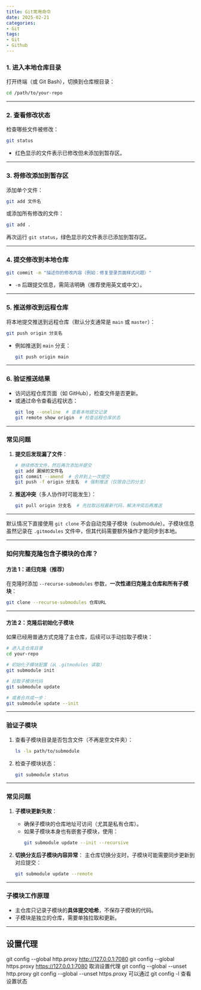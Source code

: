 ```yaml
---
title: Git常用命令
date: 2025-02-21
categories:
- Git
tags:
- Git
- Github
---
```


### **1. 进入本地仓库目录**
打开终端（或 Git Bash），切换到仓库根目录：
```bash
cd /path/to/your-repo
```

---

### **2. 查看修改状态**
检查哪些文件被修改：
```bash
git status
```
- 红色显示的文件表示已修改但未添加到暂存区。

---

### **3. 将修改添加到暂存区**
添加单个文件：
```bash
git add 文件名
```
或添加所有修改的文件：
```bash
git add .
```

再次运行 `git status`，绿色显示的文件表示已添加到暂存区。

---

### **4. 提交修改到本地仓库**
```bash
git commit -m "描述你的修改内容（例如：修复登录页面样式问题）"
```
- `-m` 后跟提交信息，需简洁明确（推荐使用英文或中文）。

---

### **5. 推送修改到远程仓库**
将本地提交推送到远程仓库（默认分支通常是 `main` 或 `master`）：
```bash
git push origin 分支名
```
- 例如推送到 `main` 分支：
  ```bash
  git push origin main
  ```

---

### **6. 验证推送结果**
- 访问远程仓库页面（如 GitHub），检查文件是否更新。
- 或通过命令查看远程状态：
  ```bash
  git log --oneline  # 查看本地提交记录
  git remote show origin  # 检查远程仓库状态
  ```

---

### **常见问题**
1. **提交后发现漏了文件**：
   ```bash
   # 继续修改文件，然后再次添加并提交
   git add 漏掉的文件名
   git commit --amend  # 合并到上一次提交
   git push -f origin 分支名  # 强制推送（仅限自己的分支）
   ```

2. **推送冲突**（多人协作时可能发生）：
   ```bash
   git pull origin 分支名  # 先拉取远程最新代码，解决冲突后再推送
   ```

---


默认情况下直接使用 `git clone` 不会自动克隆子模块（submodule）。子模块信息虽然记录在 `.gitmodules` 文件中，但其代码需要额外操作才能同步到本地。

---

### **如何完整克隆包含子模块的仓库？**

#### **方法 1：递归克隆（推荐）**
在克隆时添加 `--recurse-submodules` 参数，**一次性递归克隆主仓库和所有子模块**：
```bash
git clone --recurse-submodules 仓库URL
```

---

#### **方法 2：克隆后初始化子模块**
如果已经用普通方式克隆了主仓库，后续可以手动拉取子模块：
```bash
# 进入主仓库目录
cd your-repo

# 初始化子模块配置（从 .gitmodules 读取）
git submodule init

# 拉取子模块代码
git submodule update

# 或者合并成一步：
git submodule update --init
```

---

### **验证子模块**
1. 查看子模块目录是否包含文件（不再是空文件夹）：
   ```bash
   ls -la path/to/submodule
   ```

2. 检查子模块状态：
   ```bash
   git submodule status
   ```

---

### **常见问题**
1. **子模块更新失败**：
   - 确保子模块的仓库地址可访问（尤其是私有仓库）。
   - 如果子模块本身也有嵌套子模块，使用：
     ```bash
     git submodule update --init --recursive
     ```

2. **切换分支后子模块内容异常**：
   主仓库切换分支时，子模块可能需要同步更新到对应提交：
   ```bash
   git submodule update --remote
   ```

---

### **子模块工作原理**
- 主仓库只记录子模块的**具体提交哈希**，不保存子模块的代码。
- 子模块是独立的仓库，需要单独拉取和更新。

---



## 设置代理

git config --global http.proxy http://127.0.0.1:7080
git config --global https.proxy https://127.0.0.1:7080
取消设置代理
git config --global --unset http.proxy
git config --global --unset https.proxy
可以通过
git config -l
查看设置状态